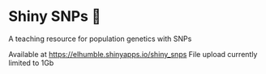 # Shiny SNPs 💫

A teaching resource for population genetics with SNPs

Available at https://elhumble.shinyapps.io/shiny_snps
File upload currently limited to 1Gb